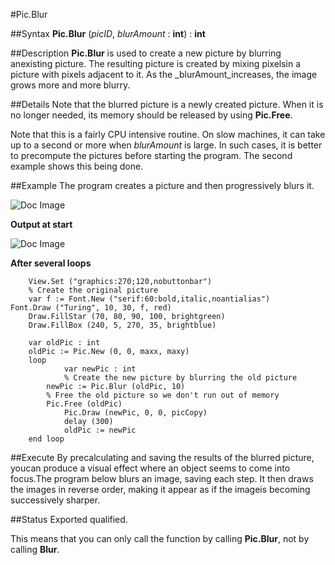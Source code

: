 
#Pic.Blur

##Syntax
**Pic.Blur** (_picID_, _blurAmount_ : **int**) : **int**


##Description
**Pic.Blur** is used to create a new picture by blurring anexisting picture. The resulting picture is created by mixing pixelsin a picture with pixels adjacent to it.  As the _blurAmount_increases, the image grows more and more blurry.


##Details
Note that the blurred picture is a newly created picture. When it is no longer needed, its memory should be released by using **Pic.Free**.

Note that this is a fairly CPU intensive routine.  On slow machines, it can take up to a second or more when _blurAmount_ is large.  In such cases, it is better to precompute the pictures before starting the program.  The second example shows this being done.


##Example
The program creates a picture and then progressively blurs it.


![Doc Image](pic_blur01.gif)

**Output at start**



![Doc Image](pic_blur02.gif)

**After several loops**


        View.Set ("graphics:270;120,nobuttonbar")
        % Create the original picture
        var f := Font.New ("serif:60:bold,italic,noantialias")
	Font.Draw ("Turing", 10, 30, f, red)
        Draw.FillStar (70, 80, 90, 100, brightgreen)
        Draw.FillBox (240, 5, 270, 35, brightblue)

        var oldPic : int
        oldPic := Pic.New (0, 0, maxx, maxy)
        loop
                var newPic : int
                % Create the new picture by blurring the old picture
        	newPic := Pic.Blur (oldPic, 10)
        	% Free the old picture so we don't run out of memory
    		Pic.Free (oldPic)
                Pic.Draw (newPic, 0, 0, picCopy)
                delay (300)
                oldPic := newPic
        end loop

        
##Execute
By precalculating and saving the results of the blurred picture, youcan produce a visual effect where an object seems to come into focus.The program below blurs an image, saving each step.  It then draws the images in reverse order, making it appear as if the imageis becoming successively sharper.




##Status
Exported qualified.

This means that you can only call the function by calling **Pic.Blur**, not by calling **Blur**.

